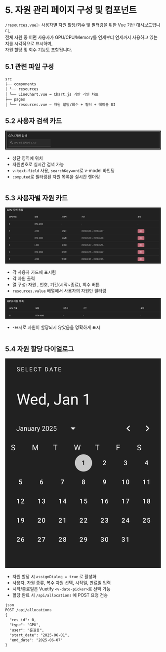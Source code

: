 # 5. 자원 관리 페이지 구성 및 컴포넌트

`/resources.vue`는 사용자별 자원 할당/회수 및 필터링을 위한 Vue 기반 대시보드입니다.  
전체 자원 중 어떤 사용자가 GPU/CPU/Memory를 언제부터 언제까지 사용하고 있는지를 시각적으로 표시하며,  
자원 할당 및 회수 기능도 포함됩니다.


## 5.1 관련 파일 구성
```
src
├── components
│ └── resources
│ └── LineChart.vue ← Chart.js 기반 라인 차트
├── pages
│ └── resources.vue ← 자원 할당/회수 + 필터 + 테이블 UI
```

## 5.2 사용자 검색 카드

![자웜 검색](asset/resources/resourcesnew.png)

- 상단 영역에 위치
- 자원번호로 실시간 검색 가능
- `v-text-field` 사용, `searchKeyword`로 v-model 바인딩
- `computed`로 필터링된 자원 목록을 실시간 렌더링

```
```

## 5.3 사용자별 자원 카드

![할당된 자원 카드](asset/resources/resourcesnew3.png)

- 각 사용자 카드에 표시됨
- 각 자원 출력
- 열 구성: 자원 , 번호, 기간(시작~종료), 회수 버튼
- `resources.value` 배열에서 사용자의 자원만 필터링


![할당된 자원이 없을 시](asset/resources/resourcesnew2.png)

- -표시로 자원이 할당되지 않았음을 명확하게 표시

```
```

## 5.4 자원 할당 다이얼로그

![달력](asset/resources/resources4.png)

- 자원 할당 시 `assignDialog = true` 로 활성화
- 사용자, 자원 종류, 복수 자원 선택, 시작일, 만료일 입력
- 시작/종료일은 Vuetify `<v-date-picker>`로 선택 가능
- 할당 완료 시 `/api/allocations` 에 POST 요청 전송

```
json
POST /api/allocations
{
  "res_id": 0,
  "type": "GPU",
  "user": "홍길동",
  "start_date": "2025-06-01",
  "end_date": "2025-06-07"
}
```